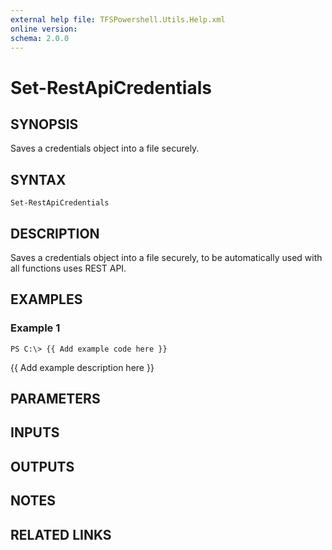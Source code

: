 ```yaml
---
external help file: TFSPowershell.Utils.Help.xml
online version: 
schema: 2.0.0
---
```


# Set-RestApiCredentials

## SYNOPSIS
Saves a credentials object into a file securely.

## SYNTAX

```
Set-RestApiCredentials
```

## DESCRIPTION
Saves a credentials object into a file securely, to be automatically used with all functions uses REST API.

## EXAMPLES

### Example 1
```
PS C:\> {{ Add example code here }}
```

{{ Add example description here }}

## PARAMETERS

## INPUTS

## OUTPUTS

## NOTES

## RELATED LINKS

